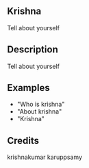 ## Krishna
Tell about yourself

## Description
Tell about yourself

## Examples
 - "Who is krishna"
 - "About krishna"
 - "Krishna"


## Credits
krishnakumar karuppsamy


